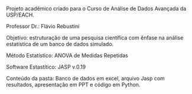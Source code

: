 Projeto acadêmico criado para o Curso de Análise de Dados Avançada da USP/EACH.

Professor Dr.: Flávio Rebustini

Objetivo: estruturação de uma pesquisa científica com ênfase na análise estatística de um banco de dados simulado.

Método Estatístico: ANOVA de Medidas Repetidas

Software Estastítico: JASP v.0.19

Conteúdo da pasta: Banco de dados em excel, arquivo Jasp com resultados, apresentação em PPT e código em Python.

